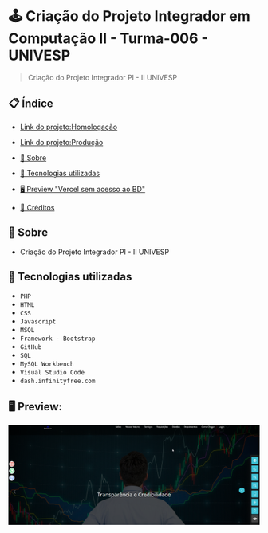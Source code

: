 # 🕹 Criação do Projeto Integrador em Computação II - Turma-006 - UNIVESP
> Criação do Projeto Integrador PI - II UNIVESP 


## 📋 Índice
- [Link do projeto:Homologação](http://confinter.rf.gd/)
- [Link do projeto:Produção](http://confinter.com.br)

- [📖 Sobre](#-Sobre)
- [🚀 Tecnologias utilizadas](#-Tecnologias-utilizadas)
- [🖥 Preview "Vercel sem acesso ao BD"](#-Preview)
- [📌 Créditos](#-Créditos)

## 📖 Sobre
 - Criação do Projeto Integrador PI - II UNIVESP

## 🚀 Tecnologias utilizadas
- `PHP`
- `HTML`
- `CSS`
- `Javascript`
- `MSQL`
- `Framework - Bootstrap`
- `GitHub`
- `SQL`
- `MySQL Workbench`
- `Visual Studio Code`
- `dash.infinityfree.com`
## 🖥 Preview:


<p align="center">
  <img src="screenshot.png" title="screenshot" alt="screenshot do jogo">
</p>


   














